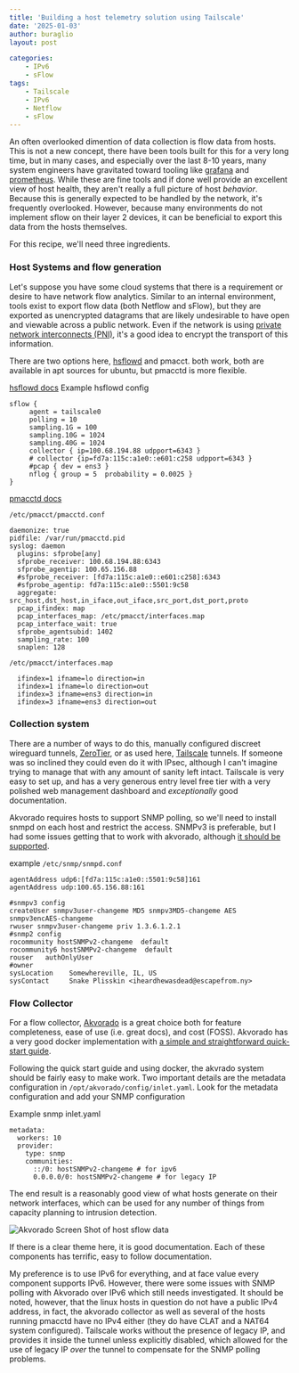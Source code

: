 ```yaml
---
title: 'Building a host telemetry solution using Tailscale'
date: '2025-01-03'
author: buraglio
layout: post

categories:
    - IPv6
    - sFlow
tags:
    - Tailscale
    - IPv6
    - Netflow
    - sFlow
---
```


An often overlooked dimention of data collection is flow data from hosts. This is not a new concept, there have been tools built for this for a very long time, but in many cases, and especially over the last 8-10 years, many system engineers have gravitated toward tooling like [grafana](https://grafana.com/) and [prometheus](https://prometheus.io/).
While these are fine tools and if done well provide an excellent view of host health, they aren't really a full picture of host *behavior*. Because this is generally expected to be handled by the network, it's frequently overlooked. However, because many environments do not implement sflow on their layer 2 devices, it can be beneficial to export this data from the hosts themselves.

For this recipe, we'll need three ingredients.

### Host Systems and flow generation
Let's suppose you have some cloud systems that there is a requirement or desire to have network flow analytics. Similar to an internal environment, tools exist to export flow data (both Netflow and sFlow), but they are exported as unencrypted datagrams that are likely undesirable to have open and viewable across a public network. Even if the network is using [private network interconnects (PNI)](https://en.wikipedia.org/wiki/PNI), it's a good idea to encrypt the transport of this information.

There are two options here, [hsflowd](https://github.com/sflow/host-sflow) and pmacct. both work, both are available in apt sources for ubuntu, but pmacctd is more flexible.

[hsflowd docs](https://sflow.net/host-sflow-linux-config.php)
Example hsflowd config

```
sflow {
     agent = tailscale0
     polling = 10
     sampling.1G = 100
     sampling.10G = 1024
     sampling.40G = 1024
     collector { ip=100.68.194.88 udpport=6343 }
     # collector {ip=fd7a:115c:a1e0::e601:c258 udpport=6343 }
     #pcap { dev = ens3 }
     nflog { group = 5  probability = 0.0025 }
}
```

[pmacctd docs](https://github.com/pmacct/pmacct/blob/master/CONFIG-KEYS)

`/etc/pmacct/pmacctd.conf`
```
daemonize: true
pidfile: /var/run/pmacctd.pid
syslog: daemon
  plugins: sfprobe[any]
  sfprobe_receiver: 100.68.194.88:6343
  sfprobe_agentip: 100.65.156.88
  #sfprobe_receiver: [fd7a:115c:a1e0::e601:c258]:6343
  #sfprobe_agentip: fd7a:115c:a1e0::5501:9c58
  aggregate: src_host,dst_host,in_iface,out_iface,src_port,dst_port,proto
  pcap_ifindex: map
  pcap_interfaces_map: /etc/pmacct/interfaces.map
  pcap_interface_wait: true
  sfprobe_agentsubid: 1402
  sampling_rate: 100
  snaplen: 128
  ```

`/etc/pmacct/interfaces.map`
```
  ifindex=1 ifname=lo direction=in
  ifindex=1 ifname=lo direction=out
  ifindex=3 ifname=ens3 direction=in
  ifindex=3 ifname=ens3 direction=out
  ```


### Collection system
There are a number of ways to do this, manually configured discreet wireguard tunnels, [ZeroTier](https://www.zerotier.com/), or as used here, [Tailscale](https://tailscale.com/) tunnels. If someone was so inclined they could even do it with IPsec, although I can't imagine trying to manage that with any amount of sanity left intact. Tailscale is very easy to set up, and has a very generous entry level free tier with a very polished web management dashboard and *exceptionally* good documentation. 

Akvorado requires hosts to support SNMP polling, so we'll need to install snmpd on each host and restrict the access. SNMPv3 is preferable, but I had some issues getting that to work with akvorado, although [it should be supported](https://github.com/akvorado/akvorado/discussions/494).

example `/etc/snmp/snmpd.conf`
```
agentAddress udp6:[fd7a:115c:a1e0::5501:9c58]161
agentAddress udp:100.65.156.88:161

#snmpv3 config
createUser snmpv3user-changeme MD5 snmpv3MD5-changeme AES snmpv3encAES-changeme
rwuser snmpv3user-changeme priv 1.3.6.1.2.1
#snmp2 config
rocommunity hostSNMPv2-changeme  default
rocommunity6 hostSNMPv2-changeme  default
rouser   authOnlyUser
#owner
sysLocation    Somewhereville, IL, US
sysContact     Snake Plisskin <iheardhewasdead@escapefrom.ny>
```

### Flow Collector
For a flow collector, [Akvorado](https://github.com/akvorado/akvorado) is a great choice both for feature completeness, ease of use (i.e. great docs), and cost (FOSS). Akvorado has a very good docker implementation with [a simple and straightforward quick-start guide](https://demo.akvorado.net/docs/intro#quick-start).

Following the quick start guide and using docker, the akvrado system should be fairly easy to make work. Two important details are the metadata configuration in `/opt/akvorado/config/inlet.yaml`. Look for the metadata configuration and add your SNMP configuration

Example snmp inlet.yaml
```
metadata:
  workers: 10
  provider:
    type: snmp
    communities:
      ::/0: hostSNMPv2-changeme # for ipv6
      0.0.0.0/0: hostSNMPv2-changeme # for legacy IP
```

The end result is a reasonably good view of what hosts generate on their network interfaces, which can be used for any number of things from capacity planning to intrusion detection. 

![Akvorado Screen Shot of host sflow data](/wp-content/2025/01/03akvorado.png)

If there is a clear theme here, it is good documentation. Each of these components has terrific, easy to follow documentation.

My preference is to use IPv6 for everything, and at face value every component supports IPv6. However, there were some issues with SNMP polling with Akvorado over IPv6 which still needs investigated.
It should be noted, however, that the linux hosts in question do not have a public IPv4 address, in fact, the akvorado collector as well as several of the hosts running pmacctd have no IPv4 either (they do have CLAT and a NAT64 system configured). Tailscale works without the presence of legacy IP, and provides it inside the tunnel unless explicitly disabled, which allowed for the use of legacy IP *over* the tunnel to compensate for the SNMP polling problems.


